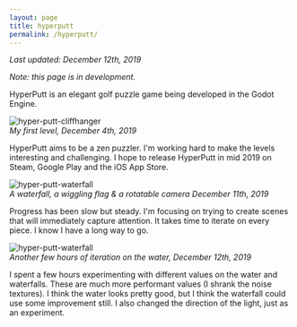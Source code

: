```yaml
---
layout: page
title: hyperputt
permalink: /hyperputt/
---
```


_Last updated: December 12th, 2019_

_Note: this page is in development._

HyperPutt is an elegant golf puzzle game being developed in the Godot Engine.

![hyper-putt-cliffhanger][cliffhanger]  
_My first level, December 4th, 2019_

HyperPutt aims to be a zen puzzler. I'm working hard to make the levels interesting and challenging. I hope to release HyperPutt in mid 2019 on Steam, Google Play and the iOS App Store.

![hyper-putt-waterfall][waterfall]  
_A waterfall, a wiggling flag & a rotatable camera December 11th, 2019_

Progress has been slow but steady. I'm focusing on trying to create scenes that will immediately capture attention. It takes time to iterate on every piece. I know I have a long way to go.  


![hyper-putt-waterfall][waterfall2]  
_Another few hours of iteration on the water, December 12th, 2019_

I spent a few hours experimenting with different values on the water and waterfalls. These are much more performant values (I shrank the noise textures). I think the water looks pretty good, but I think the waterfall could use some improvement still. I also changed the direction of the light, just as an experiment.

[cliffhanger]:{{site.baseurl}}/assets/img/hyperput_cliffhanger.gif "HyperPutt Gif"
[waterfall]:{{site.baseurl}}/assets/img/hyperputt_flagwiggle3.gif "HyperPutt Waterfall"
[waterfall2]:{{site.baseurl}}/assets/img/hyperputt_waterfall6.gif "HyperPutt Waterfall2"